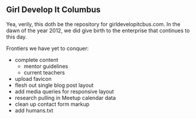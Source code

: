 ## Girl Develop It Columbus

Yea, verily, this doth be the repository for girldevelopitcbus.com. In the dawn of the year 2012, we did give birth to the enterprise that continues to this day.

Frontiers we have yet to conquer:

* complete content
  * mentor guidelines
  * current teachers
* upload favicon
* flesh out single blog post layout
* add media queries for responsive layout
* research pulling in Meetup calendar data
* clean up contact form markup
* add humans.txt